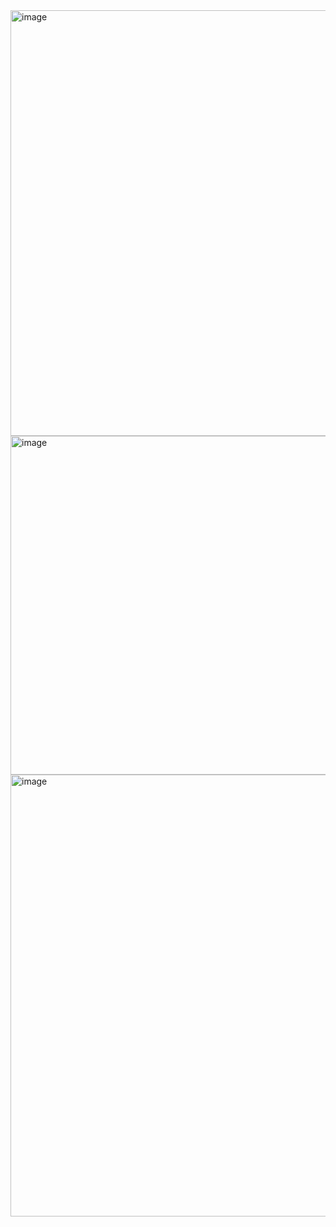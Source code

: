 <img width="1662" height="681" alt="image" src="https://github.com/user-attachments/assets/6b6d0f47-9fcf-4171-8eac-f021e32ce851" />

<img width="1676" height="542" alt="image" src="https://github.com/user-attachments/assets/1cf7b120-9843-4381-9160-926553cdd232" />

<img width="1658" height="707" alt="image" src="https://github.com/user-attachments/assets/ecd6b298-18ba-44a1-8dab-a8daa61b842d" />

